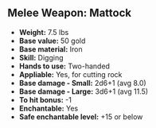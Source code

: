 ## Melee Weapon: Mattock

- **Weight:** 7.5 lbs
- **Base value:** 50 gold
- **Base material:** Iron
- **Skill:** Digging
- **Hands to use:** Two-handed
- **Appliable:** Yes, for cutting rock
- **Base damage - Small:** 2d6+1 (avg 8.0)
- **Base damage - Large:** 3d6+1 (avg 11.5)
- **To hit bonus:** -1
- **Enchantable:** Yes
- **Safe enchantable level:** +15 or below
